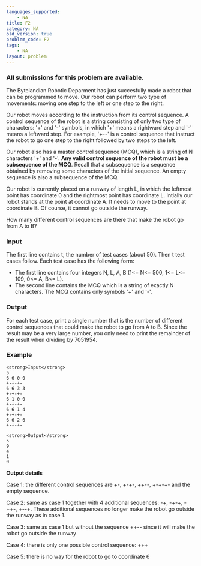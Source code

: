 ```yaml
---
languages_supported:
    - NA
title: F2
category: NA
old_version: true
problem_code: F2
tags:
    - NA
layout: problem
---
```

###  All submissions for this problem are available. 

The Bytelandian Robotic Deparment has just succesfully made a robot that can be programmed to move. Our robot can perform two type of movements: moving one step to the left or one step to the right.

Our robot moves according to the instruction from its control sequence. A control sequence of the robot is a string consisting of only two type of characters: '+' and '-' symbols, in which '+' means a rightward step and '-' means a leftward step. For example, '+--' is a control sequence that instruct the robot to go one step to the right followed by two steps to the left.

Our robot also has a master control sequence (MCQ), which is a string of N characters '+' and '-'. **Any valid control sequence of the robot must be a subsequence of the MCQ**. Recall that a subsequence is a sequence obtained by removing some characters of the initial sequence. An empty sequence is also a subsequence of the MCQ.

Our robot is currently placed on a runway of length L, in which the leftmost point has coordinate 0 and the rightmost point has coordinate L. Intially our robot stands at the point at coordinate A. It needs to move to the point at coordinate B. Of course, it cannot go outside the runway.

How many different control sequences are there that make the robot go from A to B?

### Input

The first line contains t, the number of test cases (about 50). Then t test cases follow. Each test case has the following form:

- The first line contains four integers N, L, A, B (1<= N<= 500, 1<= L<= 109, 0<= A, B<= L).
- The second line contains the MCQ which is a string of exactly N characters. The MCQ contains only symbols '+' and '-'.

### Output

For each test case, print a single number that is the number of different control sequences that could make the robot to go from A to B. Since the result may be a very large number, you only need to print the remainder of the result when dividing by 7051954.

### Example

```
<strong>Input</strong>
5
6 6 0 0
+-+-+-
6 6 3 3
+-+-+-
6 1 0 0 
+-+-+-
6 6 1 4
+-+-+-
6 6 2 6
+-+-+-

<strong>Output</strong>
5 
9
4
1
0

```
**Output details**

Case 1: the different control sequences are +-, +-+-, ++--, +-+-+- and the empty sequence.

Case 2: same as case 1 together with 4 additional sequences: -+, -+-+, -++-, +--+. These additional sequences no longer make the robot go outside the runway as in case 1.

Case 3: same as case 1 but without the sequence ++-- since it will make the robot go outside the runway

Case 4: there is only one possible control sequence: +++

Case 5: there is no way for the robot to go to coordinate 6